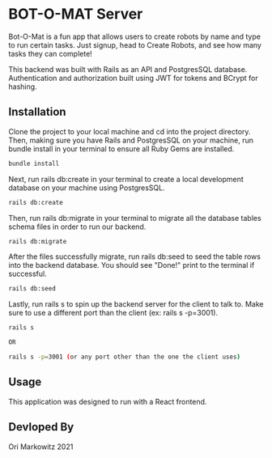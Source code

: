 # BOT-O-MAT Server

Bot-O-Mat is a fun app that allows users to create robots by name and type to run certain tasks. Just signup, head to Create Robots, and see how many tasks they can complete!

This backend was built with Rails as an API and PostgresSQL database. Authentication and authorization built using JWT for tokens and BCrypt for hashing.

## Installation

Clone the project to your local machine and cd into the project directory. Then, making sure you have Rails and PostgresSQL on your machine, run bundle install in your terminal to ensure all Ruby Gems are installed.

```bash
bundle install
```

Next, run rails db:create in your terminal to create a local development database on your machine using PostgresSQL.

```bash
rails db:create
```

Then, run rails db:migrate in your terminal to migrate all the database tables schema files in order to run our backend.

```bash
rails db:migrate
```

After the files successfully migrate, run rails db:seed to seed the table rows into the backend database. You should see "Done!" print to the terminal if successful.

```bash
rails db:seed
```

Lastly, run rails s to spin up the backend server for the client to talk to. Make sure to use a different port than the client (ex: rails s -p=3001).

```bash
rails s

OR

rails s -p=3001 (or any port other than the one the client uses)
```

## Usage

This application was designed to run with a React frontend.

## Devloped By

Ori Markowitz 2021
